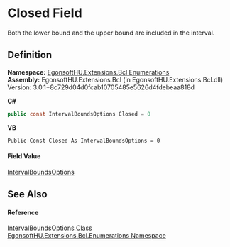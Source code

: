 # Closed Field


Both the lower bound and the upper bound are included in the interval.



## Definition
**Namespace:** <a href="N_EgonsoftHU_Extensions_Bcl_Enumerations.md">EgonsoftHU.Extensions.Bcl.Enumerations</a>  
**Assembly:** EgonsoftHU.Extensions.Bcl (in EgonsoftHU.Extensions.Bcl.dll) Version: 3.0.1+8c729d04d0fcab10705485e5626d4fdebeaa818d

**C#**
``` C#
public const IntervalBoundsOptions Closed = 0
```
**VB**
``` VB
Public Const Closed As IntervalBoundsOptions = 0
```



#### Field Value
<a href="T_EgonsoftHU_Extensions_Bcl_Enumerations_IntervalBoundsOptions.md">IntervalBoundsOptions</a>

## See Also


#### Reference
<a href="T_EgonsoftHU_Extensions_Bcl_Enumerations_IntervalBoundsOptions.md">IntervalBoundsOptions Class</a>  
<a href="N_EgonsoftHU_Extensions_Bcl_Enumerations.md">EgonsoftHU.Extensions.Bcl.Enumerations Namespace</a>  
